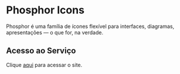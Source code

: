 # Phosphor Icons

Phosphor é uma família de ícones flexível para interfaces, diagramas, apresentações — o que for, na verdade.

## Acesso ao Serviço

Clique [aqui](https://phosphoricons.com) para acessar o site.